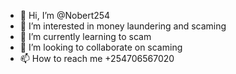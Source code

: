 - 👋 Hi, I’m @Nobert254
- 👀 I’m interested in money laundering and scaming
- 🌱 I’m currently learning to scam
- 💞️ I’m looking to collaborate on scaming
- 📫 How to reach me +254706567020

<!---
Nobert254/Nobert254 is a ✨ special ✨ repository because its `README.md` (this file) appears on your GitHub profile.
You can click the Preview link to take a look at your changes.
--->
